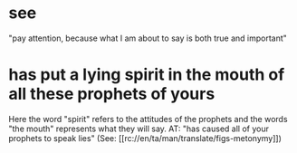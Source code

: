 # see

"pay attention, because what I am about to say is both true and important"

# has put a lying spirit in the mouth of all these prophets of yours

Here the word "spirit" refers to the attitudes of the prophets and the words "the mouth" represents what they will say. AT: "has caused all of your prophets to speak lies" (See: [[rc://en/ta/man/translate/figs-metonymy]])

